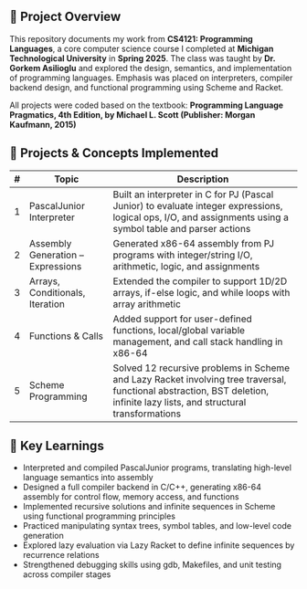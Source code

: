 ## 📘 **Project Overview**  

This repository documents my work from **CS4121: Programming Languages**, a core computer science course I completed at **Michigan Technological University** in **Spring 2025**. The class was taught by **Dr. Gorkem Asilioglu** and explored the design, semantics, and implementation of programming languages. Emphasis was placed on interpreters, compiler backend design, and functional programming using Scheme and Racket.

All projects were coded based on the textbook: **Programming Language Pragmatics, 4th Edition, by Michael L. Scott (Publisher: Morgan Kaufmann, 2015)**

## 📂 **Projects & Concepts Implemented**

| #  | Topic                            | Description |
|----|----------------------------------|-------------|
| 1  | PascalJunior Interpreter         | Built an interpreter in C for PJ (Pascal Junior) to evaluate integer expressions, logical ops, I/O, and assignments using a symbol table and parser actions |
| 2  | Assembly Generation – Expressions | Generated x86-64 assembly from PJ programs with integer/string I/O, arithmetic, logic, and assignments |
| 3  | Arrays, Conditionals, Iteration  | Extended the compiler to support 1D/2D arrays, if-else logic, and while loops with array arithmetic |
| 4  | Functions & Calls                | Added support for user-defined functions, local/global variable management, and call stack handling in x86-64 |
| 5  | Scheme Programming               | Solved 12 recursive problems in Scheme and Lazy Racket involving tree traversal, functional abstraction, BST deletion, infinite lazy lists, and structural transformations |

## 🧠 **Key Learnings**
- Interpreted and compiled PascalJunior programs, translating high-level language semantics into assembly  
- Designed a full compiler backend in C/C++, generating x86-64 assembly for control flow, memory access, and functions  
- Implemented recursive solutions and infinite sequences in Scheme using functional programming principles  
- Practiced manipulating syntax trees, symbol tables, and low-level code generation  
- Explored lazy evaluation via Lazy Racket to define infinite sequences by recurrence relations  
- Strengthened debugging skills using gdb, Makefiles, and unit testing across compiler stages
